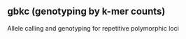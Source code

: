 ## gbkc (genotyping by k-mer counts)

Allele calling and genotyping for repetitive polymorphic loci
